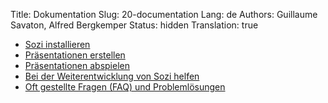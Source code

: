 Title: Dokumentation
Slug: 20-documentation
Lang: de
Authors: Guillaume Savaton, Alfred Bergkemper
Status: hidden
Translation: true

* [Sozi installieren](|filename|install.md)
* [Präsentationen erstellen](|filename|create.md)
* [Präsentationen abspielen](|filename|play.md)
* [Bei der Weiterentwicklung von Sozi helfen](|filename|contribute.md)
* [Oft gestellte Fragen (FAQ) und Problemlösungen](|filename|faq.md)
